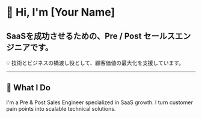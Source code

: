 # 👋 Hi, I'm [Your Name]

## SaaSを成功させるための、Pre / Post セールスエンジニアです。
💡 技術とビジネスの橋渡し役として、顧客価値の最大化を支援しています。

---

## 🚀 What I Do




I'm a Pre & Post Sales Engineer specialized in SaaS growth.
I turn customer pain points into scalable technical solutions.
